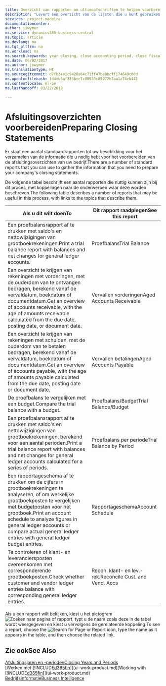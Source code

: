 ```yaml
---
title: Overzicht van rapporten om ultimoafschriften te helpen voorbereiden | Microsoft Docs
description: "Levert een overzicht van de lijsten die u kunt gebruiken om gegevens te verzamelen om de ultimoafschriften van uw bedrijf voor te bereiden wanneer het financiële jaar wordt gesloten."
services: project-madeira
documentationcenter: 
author: jswymer
ms.service: dynamics365-business-central
ms.topic: article
ms.devlang: na
ms.tgt_pltfrm: na
ms.workload: na
ms.search.keywords: year closing, close accounting period, close fiscal year, aging, creditor payments, vendor payments, assets, liabilities, equity, analysis, reporting, financial report, business intelligence, BI, Power Bi, KPI
ms.date: 06/02/2017
ms.author: jswymer
ms.translationtype: HT
ms.sourcegitcommit: d7fb34e1c9428a64c71ff47be8bcff174649c00d
ms.openlocfilehash: 1d4eb3af333bee7c00539c85072b7aa1a74eb441
ms.contentlocale: nl-be
ms.lasthandoff: 03/22/2018

---
```

# <a name="preparing-closing-statements"></a><span data-ttu-id="5fb4a-103">Afsluitingsoverzichten voorbereiden</span><span class="sxs-lookup"><span data-stu-id="5fb4a-103">Preparing Closing Statements</span></span>
<span data-ttu-id="5fb4a-104">Er staat een aantal standaardrapporten tot uw beschikking voor het verzamelen van de informatie die u nodig hebt voor het voorbereiden van de afsluitingsoverzichten van uw bedrijf.</span><span class="sxs-lookup"><span data-stu-id="5fb4a-104">There are a number of standard reports that you can use to gather the information that you need to prepare your company's closing statements.</span></span>

<span data-ttu-id="5fb4a-105">De volgende tabel beschrijft een aantal rapporten die nuttig kunnen zijn bij dit proces, met koppelingen naar de onderwerpen waar deze worden beschreven.</span><span class="sxs-lookup"><span data-stu-id="5fb4a-105">The following table describes a number of reports that may be useful in this process, with links to the topics that describe them.</span></span>

| <span data-ttu-id="5fb4a-106">Als u dit wilt doen</span><span class="sxs-lookup"><span data-stu-id="5fb4a-106">To</span></span> | <span data-ttu-id="5fb4a-107">Dit rapport raadplegen</span><span class="sxs-lookup"><span data-stu-id="5fb4a-107">See this report</span></span> |
| --- | --- |
| <span data-ttu-id="5fb4a-108">Een proefbalansrapport af te drukken met saldo's en nettowijzigingen van grootboekrekeningen.</span><span class="sxs-lookup"><span data-stu-id="5fb4a-108">Print a trial balance report with balances and net changes for general ledger accounts.</span></span> |<span data-ttu-id="5fb4a-109">Proefbalans</span><span class="sxs-lookup"><span data-stu-id="5fb4a-109">Trial Balance</span></span> |
| <span data-ttu-id="5fb4a-110">Een overzicht te krijgen van rekeningen met vorderingen, met de ouderdom van te ontvangen bedragen, berekend vanaf de vervaldatum, boekdatum of documentdatum.</span><span class="sxs-lookup"><span data-stu-id="5fb4a-110">Get an overview of accounts receivable, with the age of amounts receivable calculated from the due date, posting date, or document date.</span></span> |<span data-ttu-id="5fb4a-111">Vervallen vorderingen</span><span class="sxs-lookup"><span data-stu-id="5fb4a-111">Aged Accounts Receivable</span></span> |
| <span data-ttu-id="5fb4a-112">Een overzicht te krijgen van rekeningen met schulden, met de ouderdom van te betalen bedragen, berekend vanaf de vervaldatum, boekdatum of documentdatum.</span><span class="sxs-lookup"><span data-stu-id="5fb4a-112">Get an overview of accounts payable, with the age of amounts payable calculated from the due date, posting date or document date.</span></span> |<span data-ttu-id="5fb4a-113">Vervallen betalingen</span><span class="sxs-lookup"><span data-stu-id="5fb4a-113">Aged Accounts Payable</span></span> |
| <span data-ttu-id="5fb4a-114">De proefbalans te vergelijken met een budget.</span><span class="sxs-lookup"><span data-stu-id="5fb4a-114">Compare the trial balance with a budget.</span></span> |<span data-ttu-id="5fb4a-115">Proefbalans/Budget</span><span class="sxs-lookup"><span data-stu-id="5fb4a-115">Trial Balance/Budget</span></span> |
| <span data-ttu-id="5fb4a-116">Een proefbalansrapport af te drukken met saldo's en nettowijzigingen van grootboekrekeningen, berekend voor een aantal perioden.</span><span class="sxs-lookup"><span data-stu-id="5fb4a-116">Print a trial balance report with balances and net changes for general ledger accounts calculated for a series of periods.</span></span> |<span data-ttu-id="5fb4a-117">Proefbalans per periode</span><span class="sxs-lookup"><span data-stu-id="5fb4a-117">Trial Balance by Period</span></span> |
| <span data-ttu-id="5fb4a-118">Een rapportageschema af te drukken om de cijfers in grootboekrekeningen te analyseren, of om werkelijke grootboekposten te vergelijken met budgetposten voor het grootboek.</span><span class="sxs-lookup"><span data-stu-id="5fb4a-118">Print an account schedule to analyze figures in general ledger accounts or compare actual general ledger entries with general ledger budget entries.</span></span> |<span data-ttu-id="5fb4a-119">Rapportageschema</span><span class="sxs-lookup"><span data-stu-id="5fb4a-119">Account Schedule</span></span> |
| <span data-ttu-id="5fb4a-120">Te controleren of klant- en leveranciersposten overeenkomen met corresponderende grootboekposten.</span><span class="sxs-lookup"><span data-stu-id="5fb4a-120">Check whether customer and vendor ledger entries balance with corresponding general ledger entries.</span></span> |<span data-ttu-id="5fb4a-121">Recon. klant- en lev.-rek.</span><span class="sxs-lookup"><span data-stu-id="5fb4a-121">Reconcile Cust. and Vend. Accs</span></span> |

<span data-ttu-id="5fb4a-122">Als u een rapport wilt bekijken, kiest u het pictogram ![Zoeken naar pagina of rapport](media/ui-search/search_small.png "pictogram Zoeken naar pagina of rapport"), typt u de naam zoals deze in de tabel wordt weergegeven en kiest u vervolgens de gerelateerde koppeling.</span><span class="sxs-lookup"><span data-stu-id="5fb4a-122">To see a report, choose the ![Search for Page or Report](media/ui-search/search_small.png "Search for Page or Report icon") icon, type the name as it appears in the table, and then choose the related link.</span></span>

## <a name="see-also"></a><span data-ttu-id="5fb4a-123">Zie ook</span><span class="sxs-lookup"><span data-stu-id="5fb4a-123">See Also</span></span>
[<span data-ttu-id="5fb4a-124">Afsluitingsjaren en -perioden</span><span class="sxs-lookup"><span data-stu-id="5fb4a-124">Closing Years and Periods</span></span>](year-close-years-periods.md)  
<span data-ttu-id="5fb4a-125">[Werken met [!INCLUDE[d365fin](includes/d365fin_md.md)]](ui-work-product.md)</span><span class="sxs-lookup"><span data-stu-id="5fb4a-125">[Working with [!INCLUDE[d365fin](includes/d365fin_md.md)]](ui-work-product.md)</span></span>  
[<span data-ttu-id="5fb4a-126">Bedrijfsinformatie</span><span class="sxs-lookup"><span data-stu-id="5fb4a-126">Business Intelligence</span></span>](bi.md)

